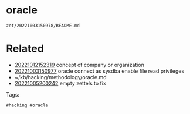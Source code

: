 # oracle

` zet/20221003150978/README.md `

# Related

- [20221012152319](/zet/20221012152319/README.md) concept of company or organization
- [20221003150977](/zet/20221003150977/README.md) oracle connect as sysdba enable file read privileges
- ~/kb/hacking/methodology/oracle.md
- [20221005200242](/zet/20221005200242/README.md) empty zettels to fix

Tags:

    #hacking #oracle 
